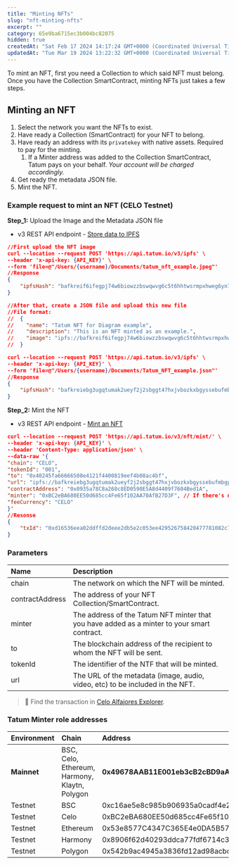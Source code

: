 ```yaml
---
title: "Minting NFTs"
slug: "nft-minting-nfts"
excerpt: ""
category: 65e9ba6715ec3b004bc82075
hidden: true
createdAt: "Sat Feb 17 2024 14:17:24 GMT+0000 (Coordinated Universal Time)"
updatedAt: "Tue Mar 19 2024 13:22:32 GMT+0000 (Coordinated Universal Time)"
---
```

To mint an NFT, first you need a Collection to which said NFT must belong. Once you have the Collection SmartContract, minting NFTs just takes a few steps.

## Minting an NFT

1. Select the network you want the NFTs to exist.
2. Have ready a Collection (SmartContract) for your NFT to belong.
3. Have ready an address with its `privatekey` with native assets. Required to pay for the minting.
   1. If a Minter address was added to the Collection SmartContract, Tatum pays on your behalf. _Your account will be charged accordingly._
4. Get ready the metadata JSON file.
5. Mint the NFT.

### Example request to mint an NFT (CELO Testnet)

**Step_1:** Upload the Image and the Metadata JSON file 

- v3 REST API endpoint - [Store data to IPFS](https://apidoc.tatum.io/tag/IPFS#operation/StoreIPFS)

```json cURL
//First upload the NFT image
curl --location --request POST 'https://api.tatum.io/v3/ipfs' \
--header 'x-api-key: {API_KEY}' \
--form 'file=@"/Users/{username}/Documents/tatum_nft_example.jpeg"'
//Response
{
    "ipfsHash": "bafkreif6ifegpj74w6biowzzbswqwvg6c5t6hhtwsrmpxhweg6yn7zxm7e"
}

//After that, create a JSON file and upload this new file
//File format:
//  {
//    "name": "Tatum NFT for Diagram example",
//    "description": "This is an NFT minted as an example.",
//    "image": "ipfs://bafkreif6ifegpj74w6biowzzbswqwvg6c5t6hhtwsrmpxhweg6yn7zxm7e"
//  }

curl --location --request POST 'https://api.tatum.io/v3/ipfs' \
--header 'x-api-key: {API_KEY}' \
--form 'file=@"/Users/{username}/Documents/Tatum_NFT_example.json"'
//Response
{
    "ipfsHash": "bafkreiebg3ugqtumak2ueyf2j2sbggt47hxjvbozkxbgyssebufmbgp3fa"
}
```

**Step_2:** Mint the NFT

- v3 REST API endpoint - [Mint an NFT](https://apidoc.tatum.io/tag/NFT-(ERC-721-or-compatible)#operation/NftMintErc721)

```json cURL
curl --location --request POST 'https://api.tatum.io/v3/nft/mint/' \
--header 'x-api-key: {API_KEY}' \
--header 'Content-Type: application/json' \
--data-raw '{
"chain": "CELO",
"tokenId": "001",
"to": "0x40245fa66666508e4121f4400819eef4b08ac4bf",
"url": "ipfs://bafkreiebg3ugqtumak2ueyf2j2sbggt47hxjvbozkxbgyssebufmbgp3fa",
"contractAddress": "0x0935a78C8a268c8ED0590E5A8d4409f7604Bed1A",
"minter": "0xBC2eBA680EE50d685cc4Fe65f102AA70AfB27D3F", // If there's no "minter", PrivateKey must be used instead.
"feeCurrency": "CELO"
}'
//Resonse
{
    "txId": "0xd16536eea02ddffd2deee2db5e2c053ee429526758420477781082c7a5465aa7"
}
```

### Parameters

| Name            | Description                                                                                 |
| :-------------- | :------------------------------------------------------------------------------------------ |
| chain           | The network on which the NFT will be minted.                                                |
| contractAddress | The address of your NFT Collection/SmartContract.                                           |
| minter          | The address of the Tatum NFT minter that you have added as a minter to your smart contract. |
| to              | The blockchain address of the recipient to whom the NFT will be sent.                       |
| tokenId         | The identifier of the NTF that will be minted.                                              |
| url             | The URL of the metadata (image, audio, video, etc) to be included in the NFT.               |

> 📘 Find the transaction in [Celo Alfajores Explorer](https://explorer.celo.org/alfajores/tx/0xd16536eea02ddffd2deee2db5e2c053ee429526758420477781082c7a5465aa7).

### Tatum Minter role addresses

| Environment | Chain                                         | Address                                        |
| :---------- | :-------------------------------------------- | :--------------------------------------------- |
| **Mainnet** | BSC, Celo, Ethereum, Harmony, Klaytn, Polygon | **0x49678AAB11E001eb3cB2cBD9aA96b36DC2461A94** |
| Testnet     | BSC                                           | 0xc16ae5e8c985b906935a0cadf4e24f0400531883     |
| Testnet     | Celo                                          | 0xBC2eBA680EE50d685cc4Fe65f102AA70AfB27D3F     |
| Testnet     | Ethereum                                      | 0x53e8577C4347C365E4e0DA5B57A589cB6f2AB848     |
| Testnet     | Harmony                                       | 0x8906f62d40293ddca77fdf6714c3f63265deddf0     |
| Testnet     | Polygon                                       | 0x542b9ac4945a3836fd12ad98acbc76a0c8b743f5     |
